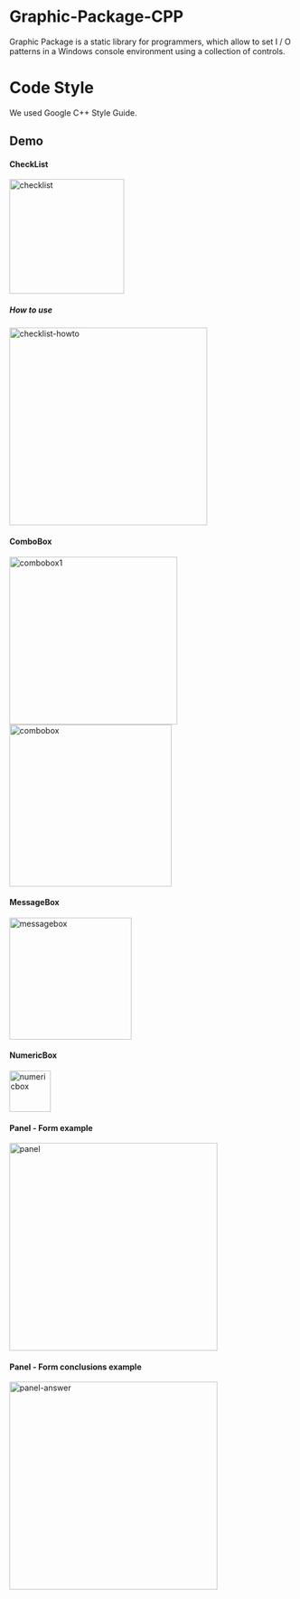 

#  Graphic-Package-CPP

Graphic Package is a static library for programmers, which allow to set I / O patterns in a Windows console environment using a collection of controls.

# Code Style


We used Google C++ Style Guide.

## Demo

#### CheckList
<img width="203" alt="checklist" src="https://user-images.githubusercontent.com/34625584/43034212-248262d0-8ce1-11e8-8050-0dc9c0eca881.png">

##### How to use
<img width="350" alt="checklist-howto" src="https://trello-attachments.s3.amazonaws.com/5aec85de7ae4cd018396e831/5b0c314f35ab7a05ab88218d/cc05e985d03bd9a3a5ee7adb6bdf3850/Screen_Shot_2018-07-31_at_19.55.10.png">

#### ComboBox

<img width="297" alt="combobox1" src="https://user-images.githubusercontent.com/34625584/43034223-57a8bf7e-8ce1-11e8-9bfb-60440c13d6db.png">

<img width="287" alt="combobox" src="https://user-images.githubusercontent.com/34625584/43034221-42429ae2-8ce1-11e8-9d88-5b4c07b3c05a.png">

#### MessageBox

<img width="216" alt="messagebox" src="https://user-images.githubusercontent.com/34625584/43034226-6ce58ae8-8ce1-11e8-839a-0a82bcda8180.png">

#### NumericBox
<img width="73" alt="numericbox" src="https://user-images.githubusercontent.com/34625584/43034238-9da36d9e-8ce1-11e8-8ce6-7bda201f94fb.png">

#### Panel - Form example

<img width="368" alt="panel" src="https://trello-attachments.s3.amazonaws.com/5aec85de7ae4cd018396e831/5b0c31a824407fcd406a38ac/e6ab102ad9fc343904f4a7b1b1e2b38d/Screen_Shot_2018-07-13_at_20.49.22.png">

#### Panel - Form conclusions example

<img width="368" alt="panel-answer" src="https://trello-attachments.s3.amazonaws.com/5aec85de7ae4cd018396e831/5b0c31a824407fcd406a38ac/360690e493bc93656a805c01cd982a59/Screen_Shot_2018-07-13_at_20.45.57.png">
